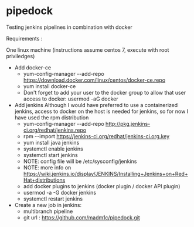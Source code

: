 # pipedock
Testing jenkins pipelines in combination with docker

Requirements :

One linux machine (instructions assume centos 7, execute with root priviledges)
- Add docker-ce 
	- yum-config-manager --add-repo https://download.docker.com/linux/centos/docker-ce.repo
	- yum install docker-ce
    - Don't forget to add your user to the docker group to allow that user access to docker: usermod -aG docker <userid>
- Add jenkins
	Although I would have preferred to use a containerized jenkins, 
	access to docker on the host is needed for jenkins, so for now
	I have used the rpm distribution
	- yum-config-manager --add-repo http://pkg.jenkins-ci.org/redhat/jenkins.repo
	- rpm --import https://jenkins-ci.org/redhat/jenkins-ci.org.key
	- yum install java jenkins
	- systemctl enable jenkins
	- systemctl start jenkins
	- NOTE: config file will be /etc/sysconfig/jenkins
	- NOTE: more info on https://wiki.jenkins.io/display/JENKINS/Installing+Jenkins+on+Red+Hat+distributions
	- add docker plugins to jenkins (docker plugin / docker API plugin)
	- usermod -a -G docker jenkins
	- systemctl restart jenkins
- Create a new job in jenkins:
	- multibranch pipeline
	- git url : https://github.com/madm1c/pipedock.git
